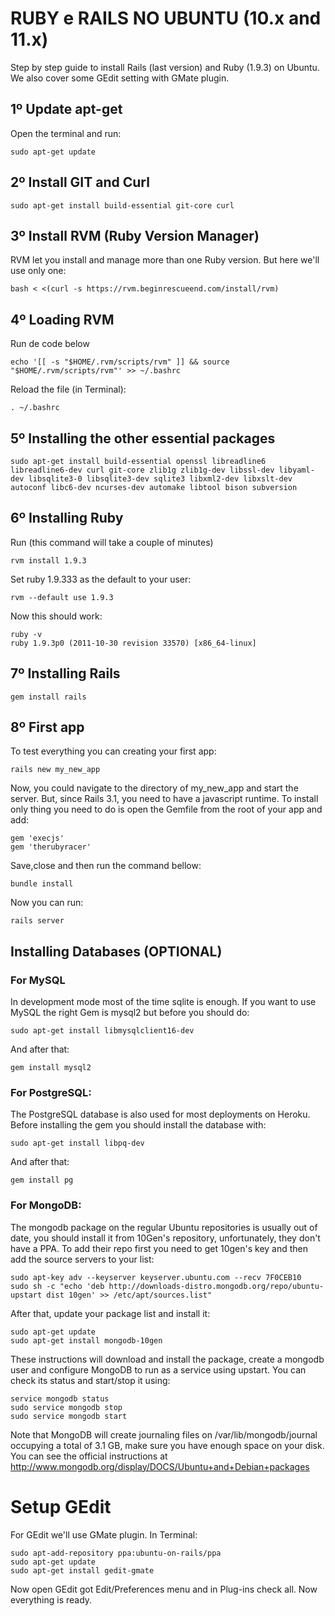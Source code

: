 # RUBY e RAILS NO UBUNTU (10.x and 11.x)

Step by step guide to install Rails (last version) and Ruby (1.9.3) on Ubuntu. We also cover some GEdit setting with GMate plugin.

## 1º Update apt-get

Open the terminal and run:

    sudo apt-get update

## 2º Install GIT and Curl

    sudo apt-get install build-essential git-core curl

## 3º Install RVM (Ruby Version Manager)

RVM let you install and manage more than one Ruby version. But here we'll use only one:

    bash < <(curl -s https://rvm.beginrescueend.com/install/rvm)

## 4º Loading RVM

Run de code below

    echo '[[ -s "$HOME/.rvm/scripts/rvm" ]] && source "$HOME/.rvm/scripts/rvm"' >> ~/.bashrc

Reload the file (in Terminal):

    . ~/.bashrc

## 5º Installing the other essential packages

    sudo apt-get install build-essential openssl libreadline6 libreadline6-dev curl git-core zlib1g zlib1g-dev libssl-dev libyaml-dev libsqlite3-0 libsqlite3-dev sqlite3 libxml2-dev libxslt-dev autoconf libc6-dev ncurses-dev automake libtool bison subversion

## 6º Installing Ruby

Run (this command will take a couple of minutes)

    rvm install 1.9.3

Set ruby 1.9.333 as the default to your user:

    rvm --default use 1.9.3

Now this should work:

    ruby -v
    ruby 1.9.3p0 (2011-10-30 revision 33570) [x86_64-linux] 

## 7º Installing Rails

    gem install rails

## 8º First app

To test everything you can creating your first app:

    rails new my_new_app

Now, you could navigate to the directory of my_new_app and start the server. But, since Rails 3.1, you need to have a javascript runtime. To install only thing you need to do is open the Gemfile from the root of your app and add:

    gem 'execjs'
    gem 'therubyracer'

Save,close and then run the command bellow:

    bundle install

Now you can run:

    rails server

## Installing Databases (OPTIONAL)

### For MySQL
In development mode most of the time sqlite is enough. If you want to use MySQL the right Gem is mysql2 but before you should do:

    sudo apt-get install libmysqlclient16-dev

And after that:

    gem install mysql2

### For PostgreSQL:
The PostgreSQL database is also used for most deployments on Heroku. Before installing the gem you should install the database with:

    sudo apt-get install libpq-dev

And after that:

    gem install pg

### For MongoDB:
The mongodb package on the regular Ubuntu repositories is usually out of date, you should install it from 10Gen's repository, unfortunately, they don't have a PPA. To add their repo first you need to get 10gen's key and then add the source servers to your list:

    sudo apt-key adv --keyserver keyserver.ubuntu.com --recv 7F0CEB10
    sudo sh -c "echo 'deb http://downloads-distro.mongodb.org/repo/ubuntu-upstart dist 10gen' >> /etc/apt/sources.list"

After that, update your package list and install it:

    sudo apt-get update 
    sudo apt-get install mongodb-10gen

These instructions will download and install the package, create a mongodb user and configure MongoDB to run as a service using upstart. You can check its status and start/stop it using:

    service mongodb status
    sudo service mongodb stop
    sudo service mongodb start

Note that MongoDB will create journaling files on /var/lib/mongodb/journal occupying a total of 3.1 GB, make sure you have enough space on your disk. You can see the official instructions at http://www.mongodb.org/display/DOCS/Ubuntu+and+Debian+packages

# Setup GEdit

For GEdit we'll use GMate plugin. In Terminal:

    sudo apt-add-repository ppa:ubuntu-on-rails/ppa
    sudo apt-get update
    sudo apt-get install gedit-gmate

Now open GEdit got Edit/Preferences menu and in Plug-ins check all. Now everything is ready.
